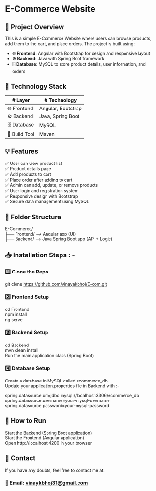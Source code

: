 # E-Commerce Website

## 📑 Project Overview
This is a simple E-Commerce Website where users can browse products, add them to the cart, and place orders. The project is built using:

- 🌐 **Frontend**: Angular with Bootstrap for design and responsive layout
- ⚙️ **Backend**: Java with Spring Boot framework
- 🗄️ **Database**: MySQL to store product details, user information, and orders



## 📂 Technology Stack

| # Layer        | # Technology           |
|--------------|---------------------|
| 🌐 Frontend     | Angular, Bootstrap |
| ⚙️ Backend      | Java, Spring Boot  |
| 🗄️ Database     | MySQL              |
| 🔧 Build Tool   | Maven              |



## 💡 Features

✅ User can view product list  
✅ Product details page  
✅ Add products to cart  
✅ Place order after adding to cart  
✅ Admin can add, update, or remove products  
✅ User login and registration system  
✅ Responsive design with Bootstrap  
✅ Secure data management using MySQL  



## 📁 Folder Structure

E-Commerce/  
├── Frontend/  --> Angular app (UI)  
├── Backend/   --> Java Spring Boot app (API + Logic)  



## 📥 Installation Steps : -

### 1️⃣ Clone the Repo  
git clone https://github.com/vinayakbhoj/E-com.git

### 2️⃣ Frontend Setup  
cd Frontend  
npm install  
ng serve  

### 3️⃣ Backend Setup
cd Backend  
mvn clean install  
Run the main application class (Spring Boot)

### 4️⃣ Database Setup  
Create a database in MySQL called ecommerce_db  
Update your application.properties file in Backend with :-

spring.datasource.url=jdbc:mysql://localhost:3306/ecommerce_db  
spring.datasource.username=your-mysql-username  
spring.datasource.password=your-mysql-password  


## 🚀 How to Run  
Start the Backend (Spring Boot application)  
Start the Frontend (Angular application)  
Open http://localhost:4200 in your browser  


## 📧 Contact  
If you have any doubts, feel free to contact me at:  
### 📩 Email: vinaykbhoj31@gmail.com  


